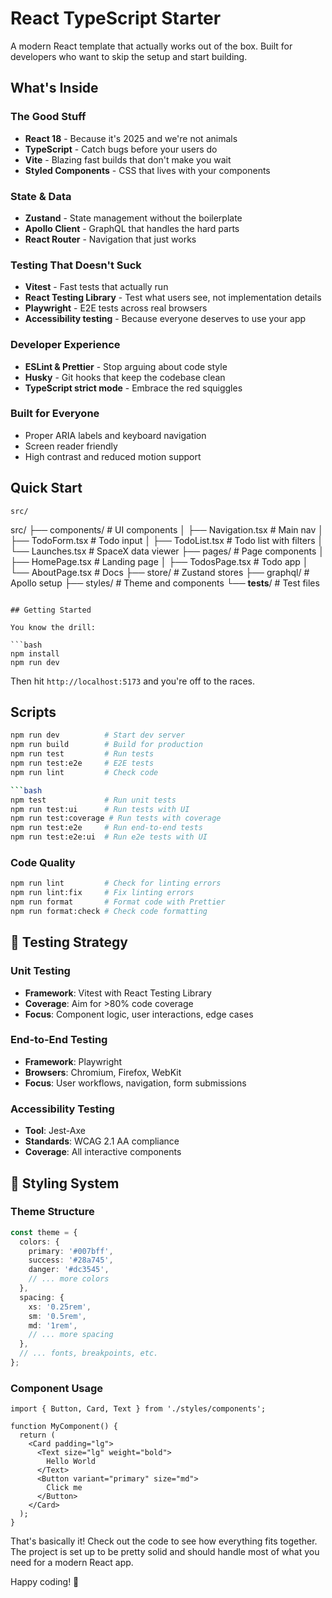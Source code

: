 # React TypeScript Starter

A modern React template that actually works out of the box. Built for developers who want to skip the setup and start building.

## What's Inside

### The Good Stuff

- **React 18** - Because it's 2025 and we're not animals
- **TypeScript** - Catch bugs before your users do
- **Vite** - Blazing fast builds that don't make you wait
- **Styled Components** - CSS that lives with your components

### State & Data

- **Zustand** - State management without the boilerplate
- **Apollo Client** - GraphQL that handles the hard parts
- **React Router** - Navigation that just works

### Testing That Doesn't Suck

- **Vitest** - Fast tests that actually run
- **React Testing Library** - Test what users see, not implementation details
- **Playwright** - E2E tests across real browsers
- **Accessibility testing** - Because everyone deserves to use your app

### Developer Experience

- **ESLint & Prettier** - Stop arguing about code style
- **Husky** - Git hooks that keep the codebase clean
- **TypeScript strict mode** - Embrace the red squiggles

### Built for Everyone

- Proper ARIA labels and keyboard navigation
- Screen reader friendly
- High contrast and reduced motion support

## Quick Start

```
src/
```

src/
├── components/ # UI components
│ ├── Navigation.tsx # Main nav
│ ├── TodoForm.tsx # Todo input
│ ├── TodoList.tsx # Todo list with filters
│ └── Launches.tsx # SpaceX data viewer
├── pages/ # Page components
│ ├── HomePage.tsx # Landing page
│ ├── TodosPage.tsx # Todo app
│ └── AboutPage.tsx # Docs
├── store/ # Zustand stores
├── graphql/ # Apollo setup
├── styles/ # Theme and components
└── **tests**/ # Test files

````

## Getting Started

You know the drill:

```bash
npm install
npm run dev
````

Then hit `http://localhost:5173` and you're off to the races.

## Scripts

````bash
npm run dev          # Start dev server
npm run build        # Build for production
npm run test         # Run tests
npm run test:e2e     # E2E tests
npm run lint         # Check code

```bash
npm test             # Run unit tests
npm run test:ui      # Run tests with UI
npm run test:coverage # Run tests with coverage
npm run test:e2e     # Run end-to-end tests
npm run test:e2e:ui  # Run e2e tests with UI
````

### Code Quality

```bash
npm run lint         # Check for linting errors
npm run lint:fix     # Fix linting errors
npm run format       # Format code with Prettier
npm run format:check # Check code formatting
```

## 🧪 Testing Strategy

### Unit Testing

- **Framework**: Vitest with React Testing Library
- **Coverage**: Aim for >80% code coverage
- **Focus**: Component logic, user interactions, edge cases

### End-to-End Testing

- **Framework**: Playwright
- **Browsers**: Chromium, Firefox, WebKit
- **Focus**: User workflows, navigation, form submissions

### Accessibility Testing

- **Tool**: Jest-Axe
- **Standards**: WCAG 2.1 AA compliance
- **Coverage**: All interactive components

## 🎨 Styling System

### Theme Structure

```typescript
const theme = {
  colors: {
    primary: '#007bff',
    success: '#28a745',
    danger: '#dc3545',
    // ... more colors
  },
  spacing: {
    xs: '0.25rem',
    sm: '0.5rem',
    md: '1rem',
    // ... more spacing
  },
  // ... fonts, breakpoints, etc.
};
```

### Component Usage

```tsx
import { Button, Card, Text } from './styles/components';

function MyComponent() {
  return (
    <Card padding="lg">
      <Text size="lg" weight="bold">
        Hello World
      </Text>
      <Button variant="primary" size="md">
        Click me
      </Button>
    </Card>
  );
}
```

That's basically it! Check out the code to see how everything fits together. The project is set up to be pretty solid and should handle most of what you need for a modern React app.

Happy coding! 🚀
